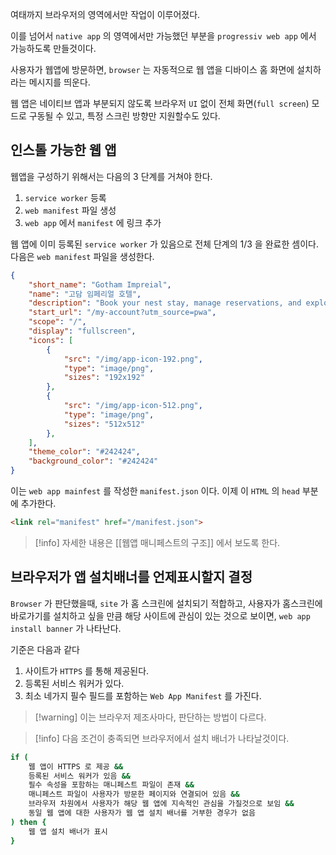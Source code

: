 
여태까지 브라우저의 영역에서만 작업이 이루어졌다.

이를 넘어서 `native app` 의 영역에서만 가능했던 부분을 `progressiv web app` 에서 가능하도록 만들것이다.

사용자가 웹앱에 방문하면, `browser` 는 자동적으로 웹 앱을 디바이스 홈 화면에 설치하라는 메시지를 띄운다.

웹 앱은 네이티브 앱과 부분되지 않도록 브라우저 `UI` 없이 전체 화면(`full screen`) 모드로 구동될 수 있고, 특정 스크린 방향만 지원할수도 있다.

## 인스톨 가능한 웹 앱

웹앱을 구성하기 위해서는 다음의 $3$ 단계를 거쳐야 한다.

1. `service worker` 등록
2. `web manifest` 파일 생성
3. `web app` 에서 `manifest` 에 링크 추가 

웹 앱에 이미 등록된 `service worker` 가 있음으로 전체 단계의 $1/3$ 을 완료한 셈이다.
\
다음은 `web manifest` 파일을 생성한다.

```json
{
	"short_name": "Gotham Impreial",
	"name": "고담 임페리얼 호텔",
	"description": "Book your nest stay, manage reservations, and explore Gotham",
	"start_url": "/my-account?utm_source=pwa",
	"scope": "/",
	"display": "fullscreen",
	"icons": [
		{
			"src": "/img/app-icon-192.png",
			"type": "image/png",
			"sizes": "192x192"
		},
		{
			"src": "/img/app-icon-512.png",
			"type": "image/png",
			"sizes": "512x512"
		},
	],
	"theme_color": "#242424",
	"background_color": "#242424"
}
```

이는 `web app mainfest` 를 작성한 `manifest.json`  이다.
이제 이 `HTML` 의 `head` 부분에 추가한다.

```html
<link rel="manifest" href="/manifest.json">
```

>[!info] 자세한 내용은 [[웹앱 매니페스트의 구조]] 에서 보도록 한다.

## 브라우저가 앱 설치배너를 언제표시할지 결정

`Browser` 가 판단했을때, `site` 가 홈 스크린에 설치되기 적합하고, 사용자가 홈스크린에 바로가기를 설치하고 싶을 만큼 해당 사이트에 관심이 있는 것으로 보이면, `web app install banner` 가 나타난다.

기준은 다음과 같다

1. 사이트가 `HTTPS` 를 통해 제공된다.
2. 등록된 서비스 워커가 있다.
3. 최소 네가지 필수 필드를 포함하는 `Web App Manifest` 를 가진다.

>[!warning] 이는 브라우저 제조사마다, 판단하는 방법이 다르다.

>[!info] 다음 조건이 충족되면 브라우저에서 설치 배너가 나타날것이다.
```sh
if (
	웹 앱이 HTTPS 로 제공 &&
	등록된 서비스 워커가 있음 &&
	필수 속성을 포함하는 매니페스트 파일이 존재 &&
	매니페스트 파일이 사용자가 방문한 페이지와 연결되어 있음 &&
	브라우저 차원에서 사용자가 해당 웹 앱에 지속적인 관심을 가질것으로 보임 &&
	동일 웹 앱에 대한 사용자가 웹 앱 설치 배너를 거부한 경우가 없음
) then {
	웹 앱 설치 배너가 표시
}
```

